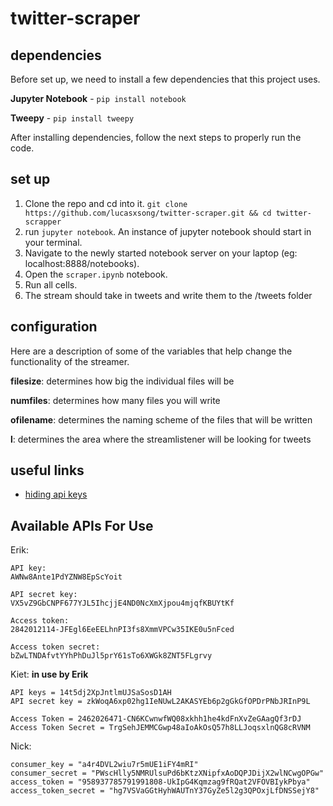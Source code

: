 # twitter-scraper

## dependencies

Before set up, we need to install a few dependencies that this project uses.

**Jupyter Notebook** - `pip install notebook`

**Tweepy** - `pip install tweepy`

After installing dependencies, follow the next steps to properly run the code.

## set up
 
1. Clone the repo and cd into it. `git clone https://github.com/lucasxsong/twitter-scraper.git && cd twitter-scrapper`
2. run `jupyter notebook`. An instance of jupyter notebook should start in your terminal.
3. Navigate to the newly started notebook server on your laptop (eg: localhost:8888/notebooks).
4. Open the `scraper.ipynb` notebook.
5. Run all cells.
6. The stream should take in tweets and write them to the /tweets folder

## configuration

Here are a description of some of the variables that help change the functionality of the streamer. 

**filesize**: determines how big the individual files will be

**numfiles**: determines how many files you will write 

**ofilename**: determines the naming scheme of the files that will be written

**l**: determines the area where the streamlistener will be looking for tweets

## useful links 

- [hiding api keys](https://towardsdatascience.com/how-to-hide-your-api-keys-in-python-fb2e1a61b0a0)



## Available APIs For Use

Erik: 

    API key:
    AWNw8Ante1PdYZNW8EpScYoit

    API secret key:
    VX5vZ9GbCNPF677YJL5IhcjjE4ND0NcXmXjpou4mjqfKBUYtKf

    Access token:
    2842012114-JFEgl6EeEELhnPI3fs8XmmVPCw35IKE0u5nFced

    Access token secret:
    bZwLTNDAfvtYYhPhDuJl5prY61sTo6XWGk8ZNT5FLgrvy
    
Kiet: **in use by Erik**
    
    API keys = 14t5dj2XpJntlmUJSaSosD1AH
    API secret key = zkWoqA6xp02hg1IeNUwL2AKASYEb6p2gGkGfOPDrPNbJRInP9L
    
    Access Token = 2462026471-CN6KCwnwfWQ08xkhh1he4kdFnXvZeGAagQf3rDJ
    Access Token Secret = TrgSehJEMMCGwp48aIoAkOsQ57h8LLJoqsxlnQG8cRVNM

Nick:
```
consumer_key = "a4r4DVL2wiu7r5mUE1iFY4mRI"
consumer_secret = "PWscHlly5NMRUlsuPd6bKtzXNipfxAoDQPJDijX2wlNCwgOPGw"
access_token = "958937785791991808-UkIpG4Kqmzag9fRQat2VFOVBIykPbya"
access_token_secret = "hg7VSVaGGtHyhWAUTnY37GyZe5l2g3QPOxjLfDNSSejY8"
```

